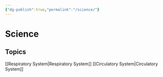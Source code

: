 ```yaml
---
{"dg-publish":true,"permalink":"/science/"}
---
```


# Science

## Topics
[[Respiratory System\|Respiratory System]]
[[Circulatory System\|Circulatory System]]